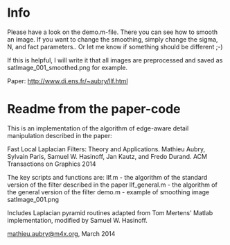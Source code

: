 # Info

Please have a look on the demo.m-file. There you can see how to smooth an image. If you want to change the smoothing, simply change the sigma, N, and fact parameters.. Or let me know if something should be different ;-)

If this is helpful, I will write it that all images are preprocessed and saved as satImage_001_smoothed.png for example.

Paper: http://www.di.ens.fr/~aubry/llf.html

# Readme from the paper-code
This is an implementation of the algorithm of edge-aware detail
manipulation described in the paper:

Fast Local Laplacian Filters: Theory and Applications. 
Mathieu Aubry, Sylvain Paris, Samuel W. Hasinoff, Jan Kautz, and Fredo Durand. 
ACM Transactions on Graphics 2014


The key scripts and functions are:
  llf.m                  - the algorithm of the standard version of the filter described in the paper
  llf_general.m          - the algorithm of the general version of the filter
  demo.m                 - example of smoothing image satImage_001.png

Includes Laplacian pyramid routines adapted from Tom Mertens'
Matlab implementation, modified by Samuel W. Hasinoff.

mathieu.aubry@m4x.org, March 2014
